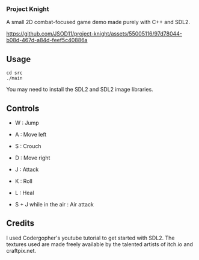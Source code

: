 ### Project Knight

A small 2D combat-focused game demo made purely with C++ and SDL2.

https://github.com/JSOD11/project-knight/assets/55005116/97d78044-b08d-467d-a84d-feef5c40886a

## Usage

```
cd src
./main
```

You may need to install the SDL2 and SDL2 image libraries.

## Controls

- W : Jump
- A : Move left
- S : Crouch
- D : Move right

- J : Attack
- K : Roll
- L : Heal

- S + J while in the air : Air attack

## Credits

I used Codergopher's youtube tutorial to get started with SDL2. The textures used are made freely available by the talented artists of itch.io and craftpix.net.
